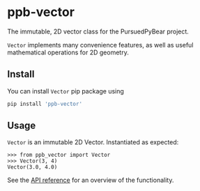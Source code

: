 # ppb-vector
The immutable, 2D vector class for the PursuedPyBear project.

`Vector` implements many convenience features, as well as
useful mathematical operations for 2D geometry.

## Install

You can install `Vector` pip package using

```bash
pip install 'ppb-vector'
```

## Usage

`Vector` is an immutable 2D Vector. Instantiated as expected: 

    >>> from ppb_vector import Vector
    >>> Vector(3, 4)
    Vector(3.0, 4.0)


See the [API reference] for an overview of the functionality.

[API reference]: https://ppb-vector.readthedocs.io/en/latest/
